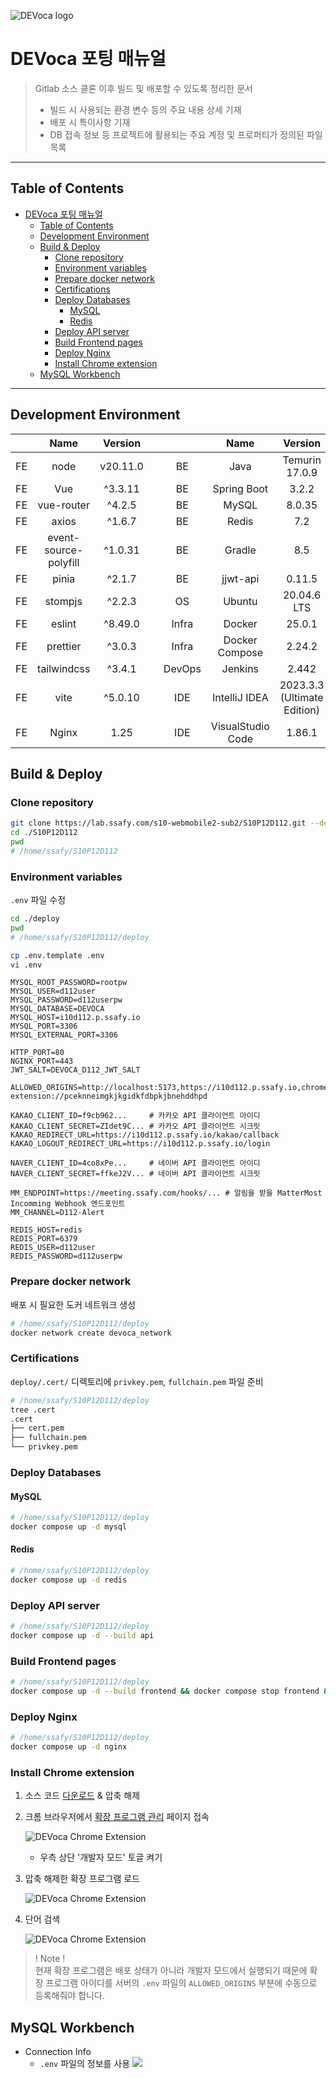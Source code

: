 ![DEVoca logo](../docs/resources/DEVoca%20logo%20long%202.png)

# DEVoca 포팅 매뉴얼

> Gitlab 소스 클론 이후 빌드 및 배포할 수 있도록 정리한 문서
> - 빌드 시 사용되는 환경 변수 등의 주요 내용 상세 기재
> - 배포 시 특이사항 기재
> - DB 접속 정보 등 프로젝트에 활용되는 주요 계정 및 프로퍼티가 정의된 파일 목록

---

## Table of Contents

<!-- TOC -->
* [DEVoca 포팅 매뉴얼](#devoca-포팅-매뉴얼)
  * [Table of Contents](#table-of-contents)
  * [Development Environment](#development-environment)
  * [Build & Deploy](#build--deploy)
    * [Clone repository](#clone-repository)
    * [Environment variables](#environment-variables)
    * [Prepare docker network](#prepare-docker-network)
    * [Certifications](#certifications)
    * [Deploy Databases](#deploy-databases)
      * [MySQL](#mysql)
      * [Redis](#redis)
    * [Deploy API server](#deploy-api-server)
    * [Build Frontend pages](#build-frontend-pages)
    * [Deploy Nginx](#deploy-nginx)
    * [Install Chrome extension](#install-chrome-extension)
  * [MySQL Workbench](#mysql-workbench)
<!-- TOC -->

---

## Development Environment

|    |         Name          | Version  |      |        |       Name        |           Version           |
|:--:|:---------------------:|:--------:|:----:|:------:|:-----------------:|:---------------------------:|
| FE |         node          | v20.11.0 |      |   BE   |       Java        |       Temurin 17.0.9        | 
| FE |          Vue          | ^3.3.11  |      |   BE   |    Spring Boot    |            3.2.2            |
| FE |      vue-router       |  ^4.2.5  |      |   BE   |       MySQL       |           8.0.35            |
| FE |         axios         |  ^1.6.7  |      |   BE   |       Redis       |             7.2             |
| FE | event-source-polyfill | ^1.0.31  |      |   BE   |      Gradle       |             8.5             |
| FE |         pinia         |  ^2.1.7  |      |   BE   |     jjwt-api      |           0.11.5            |
| FE |        stompjs        |  ^2.2.3  |      |   OS   |      Ubuntu       |         20.04.6 LTS         |  
| FE |        eslint         | ^8.49.0  |      | Infra  |      Docker       |           25.0.1            | 
| FE |       prettier        |  ^3.0.3  |      | Infra  |  Docker Compose   |           2.24.2            |
| FE |      tailwindcss      |  ^3.4.1  |      | DevOps |      Jenkins      |            2.442            |
| FE |         vite          | ^5.0.10  |      |  IDE   |   IntelliJ IDEA   | 2023.3.3 (Ultimate Edition) | 
| FE |         Nginx         |   1.25   |      |  IDE   | VisualStudio Code |           1.86.1            |

## Build & Deploy

### Clone repository

```bash
git clone https://lab.ssafy.com/s10-webmobile2-sub2/S10P12D112.git --depth 1
cd ./S10P12D112
pwd
# /home/ssafy/S10P12D112
```

### Environment variables

`.env` 파일 수정

```bash
cd ./deploy
pwd
# /home/ssafy/S10P12D112/deploy

cp .env.template .env
vi .env
```

```dotenv
MYSQL_ROOT_PASSWORD=rootpw
MYSQL_USER=d112user
MYSQL_PASSWORD=d112userpw
MYSQL_DATABASE=DEVOCA
MYSQL_HOST=i10d112.p.ssafy.io
MYSQL_PORT=3306
MYSQL_EXTERNAL_PORT=3306

HTTP_PORT=80
NGINX_PORT=443
JWT_SALT=DEVOCA_D112_JWT_SALT

ALLOWED_ORIGINS=http://localhost:5173,https://i10d112.p.ssafy.io,chrome-extension://pceknneimgkjkgidkfdbpkjbnehddhpd

KAKAO_CLIENT_ID=f9cb962...     # 카카오 API 클라이언트 아이디
KAKAO_CLIENT_SECRET=ZIdet9C... # 카카오 API 클라이언트 시크릿
KAKAO_REDIRECT_URL=https://i10d112.p.ssafy.io/kakao/callback
KAKAO_LOGOUT_REDIRECT_URL=https://i10d112.p.ssafy.io/login

NAVER_CLIENT_ID=4co8xPe...     # 네이버 API 클라이언트 아이디
NAVER_CLIENT_SECRET=ffkeJ2V... # 네이버 API 클라이언트 시크릿

MM_ENDPOINT=https://meeting.ssafy.com/hooks/... # 알림을 받을 MatterMost Incomming Webhook 엔드포인트
MM_CHANNEL=D112-Alert

REDIS_HOST=redis
REDIS_PORT=6379
REDIS_USER=d112user
REDIS_PASSWORD=d112userpw
```

### Prepare docker network

배포 시 필요한 도커 네트워크 생성

```bash
# /home/ssafy/S10P12D112/deploy
docker network create devoca_network
```

### Certifications

`deploy/.cert/` 디렉토리에 `privkey.pem`, `fullchain.pem` 파일 준비

```bash
# /home/ssafy/S10P12D112/deploy
tree .cert
.cert
├── cert.pem
├── fullchain.pem
└── privkey.pem
```

### Deploy Databases

#### MySQL

```bash
# /home/ssafy/S10P12D112/deploy
docker compose up -d mysql
```

#### Redis

```bash
# /home/ssafy/S10P12D112/deploy
docker compose up -d redis
```

### Deploy API server

```bash
# /home/ssafy/S10P12D112/deploy
docker compose up -d --build api
```

### Build Frontend pages

```bash
# /home/ssafy/S10P12D112/deploy
docker compose up -d --build frontend && docker compose stop frontend && docker compose rm -f frontend
```

### Deploy Nginx

```bash
# /home/ssafy/S10P12D112/deploy
docker compose up -d nginx
```

### Install Chrome extension

1. 소스 코드 [다운로드](https://lab.ssafy.com/s10-webmobile2-sub2/S10P12D112/-/archive/develop/S10P12D112-develop.zip?path=DEVoca-chrome-extension) & 압축 해제

2. 크롬 브라우저에서 [확장 프로그램 관리](chrome://extensions) 페이지 접속

   ![DEVoca Chrome Extension](../docs/resources/DEVoca%20Chrome%20Extension%202.png)
    - 우측 상단 '개발자 모드' 토글 켜기

3. 압축 해제한 확장 프로그램 로드

   ![DEVoca Chrome Extension](../docs/resources/DEVoca%20Chrome%20Extension%203.gif)

4. 단어 검색

   ![DEVoca Chrome Extension](../docs/resources/DEVoca%20Chrome%20Extension%204.gif)

> ! Note !  
> 현재 확장 프로그램은 배포 상태가 아니라 개발자 모드에서 실행되기 때문에 확장 프로그램 아이디를 서버의 `.env` 파일의  `ALLOWED_ORIGINS` 부분에 수동으로 등록해줘야 합니다.

## MySQL Workbench

- Connection Info
    - `.env` 파일의 정보를 사용
      ![](../docs/resources/DEVoca%20MySQL%20workbench%20connection.png)
